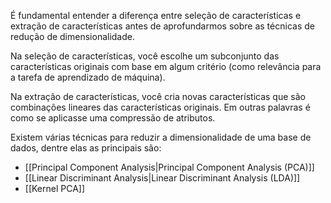 É fundamental entender a diferença entre seleção de características e extração de características antes de aprofundarmos sobre as técnicas de redução de dimensionalidade.

Na seleção de características, você escolhe um subconjunto das características originais com base em algum critério (como relevância para a tarefa de aprendizado de máquina). 

Na extração de características, você cria novas características que são combinações lineares das características originais. Em outras palavras é como se aplicasse uma compressão de atributos.

Existem várias técnicas para reduzir a dimensionalidade de uma base de dados, dentre elas as principais são:
- [[Principal Component Analysis|Principal Component Analysis (PCA)]]
- [[Linear Discriminant Analysis|Linear Discriminant Analysis (LDA)]]
- [[Kernel PCA]]